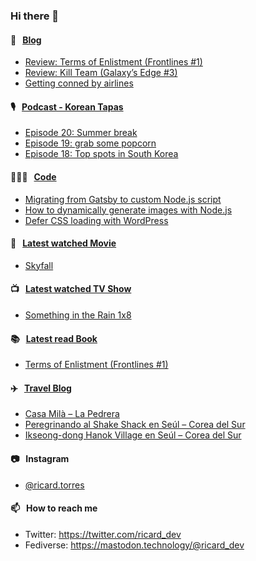 ### Hi there 👋

#### 📝 &nbsp;&nbsp;[Blog](https://ricard.blog)

- [Review: Terms of Enlistment (Frontlines #1)](https://ricard.blog/review/terms-of-enlistment/)
- [Review: Kill Team (Galaxy’s Edge #3)](https://ricard.blog/review/kill-team/)
- [Getting conned by airlines](https://ricard.blog/rant/getting-conned-by-airlines/)

#### 🎙 &nbsp;&nbsp;[Podcast - Korean Tapas](https://koreantapas.show/)

- [Episode 20: Summer break](https://anchor.fm/korean-tapas/episodes/Episode-20-Summer-break-e1m0mtv)
- [Episode 19: grab some popcorn](https://anchor.fm/korean-tapas/episodes/Episode-19-grab-some-popcorn-e1l68ul)
- [Episode 18: Top spots in South Korea](https://anchor.fm/korean-tapas/episodes/Episode-18-Top-spots-in-South-Korea-e1k57la)

#### 👨🏻‍💻 &nbsp;&nbsp;[Code](https://ricard.dev)

- [Migrating from Gatsby to custom Node.js script](https://ricard.dev/migrating-from-gatsby-to-custom-node-js-script/)
- [How to dynamically generate images with Node.js](https://ricard.dev/how-to-dynamically-generate-images-with-node-js/)
- [Defer CSS loading with WordPress](https://ricard.dev/defer-css-loading-with-wordpress/)

#### 🍿 &nbsp;&nbsp;[Latest watched Movie](https://quicoto.github.io/reviews/movies/)

- [Skyfall](https://quicoto.github.io/reviews/movies/skyfall/)

#### 📺 &nbsp;&nbsp;[Latest watched TV Show](https://quicoto.github.io/reviews/tv-shows)

- [Something in the Rain 1x8](https://quicoto.github.io/reviews/tv-shows/something-in-the-rain/1x8)

#### 📚 &nbsp;&nbsp;[Latest read Book](https://ricard.blog/books/)

- [Terms of Enlistment (Frontlines #1)](https://www.goodreads.com/review/show/3103471132?utm_medium=api&amp;utm_source=rss)

#### ✈️ &nbsp;&nbsp;[Travel Blog](https://www.quicoto.com/)

- [Casa Milà – La Pedrera](https://www.quicoto.com/casa-mila-la-pedrera/)
- [Peregrinando al Shake Shack en Seúl – Corea del Sur](https://www.quicoto.com/shake-shack-seul/)
- [Ikseong-dong Hanok Village en Seúl – Corea del Sur](https://www.quicoto.com/ikseong-dong-hanok-village-seul/)

#### 📷 &nbsp;&nbsp;Instagram
- [@ricard.torres](https://www.instagram.com/ricard.torres/)

#### 📫 &nbsp;&nbsp;How to reach me

- Twitter: https://twitter.com/ricard_dev
- Fediverse: https://mastodon.technology/@ricard_dev
